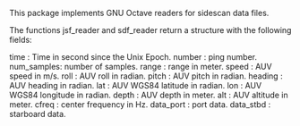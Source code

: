 This package implements GNU Octave readers for sidescan data files.

The functions jsf_reader and sdf_reader return a structure with the
following fields:

time       : Time in second since the Unix Epoch.
number     : ping number.
num_samples: number of samples.
range      : range in meter.
speed      : AUV speed in m/s.
roll       : AUV roll in radian.
pitch      : AUV pitch in radian.
heading    : AUV heading in radian.
lat        : AUV WGS84 latitude in radian.
lon        : AUV WGS84 longitude in radian.
depth      : AUV depth in meter.
alt        : AUV altitude in meter.
cfreq      : center frequency in Hz.
data_port  : port data.
data_stbd  : starboard data.
